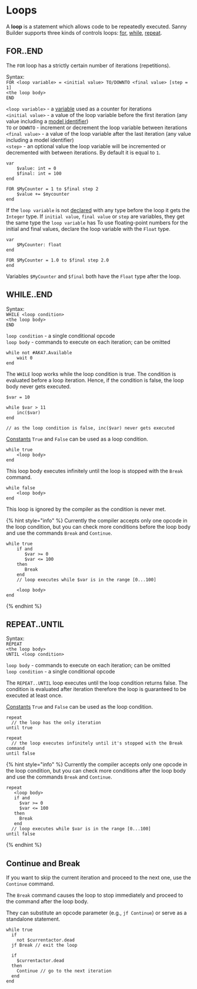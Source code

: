 # Loops

A **loop** is a statement which allows code to be repeatedly executed. Sanny Builder supports three kinds of controls loops: [for](loops.md#for-end), [while](loops.md#while-end), [repeat](loops.md#repeat-until).

## FOR..END

The `FOR` loop has a strictly certain number of iterations (repetitions).

Syntax:\
`FOR <loop variable> = <initial value> TO/DOWNTO <final value> [step = 1]`\
&#x20; `<the loop body>`\
`END`

`<loop variable>` - a [variable](variables.md) used as a counter for iterations\
`<initial value>` - a value of the loop variable before the first iteration (any value including a [model identifier](data-types.md#model-names))\
`TO` or `DOWNTO` - increment or decrement the loop variable between iterations\
`<final value>` - a value of the loop variable after the last iteration (any value including a model identifier)\
`<step>` - an optional value the loop variable will be incremented or decremented with between iterations. By default it is equal to `1`.

```
var
    $value: int = 0
    $final: int = 100
end

FOR $MyCounter = 1 to $final step 2
    $value += $mycounter
end
```

If the `loop variable` is not [declared](variables.md#var-end-construct) with any type before the loop it gets the `Integer` type. If  `initial value`, `final value` or `step` are variables, they get the same type the `loop variable` has To use floating-point numbers for the initial and final values, declare the loop variable with the `Float` type.

```
var
    $MyCounter: float
end

FOR $MyCounter = 1.0 to $final step 2.0
end
```

Variables `$MyCounter` and `$final` both have the `Float` type after the loop.

## WHILE..END

Syntax:\
`WHILE <loop condition>`\
&#x20; `<the loop body>`\
`END`

`loop condition` - a single conditional opcode\
`loop body` - commands to execute on each iteration; can be omitted

```
while not #AK47.Available
    wait 0
end
```

The `WHILE` loop works while the loop condition is true. The condition is evaluated before a loop iteration. Hence, if the condition is false, the loop body never gets executed.

```
$var = 10

while $var > 11
    inc($var)
end

// as the loop condition is false, inc($var) never gets executed
```

[Constants](constants.md) `True` and `False` can be used as a loop condition.

```
while true
    <loop body>
end
```

This loop body executes infinitely until the loop is stopped with the `Break` command.

```
while false
    <loop body>
end
```

This loop is ignored by the compiler as the condition is never met.

{% hint style="info" %}
Currently the compiler accepts only one opcode in the loop condition, but you can check more conditions before the loop body and use the commands `Break` and `Continue`.

```
while true
    if and
       $var >= 0
       $var <= 100
    then
       Break
    end
    // loop executes while $var is in the range [0...100]
      
    <loop body>
end
```
{% endhint %}

## REPEAT..UNTIL

Syntax:\
`REPEAT`\
&#x20; `<the loop body>`\
`UNTIL <loop condition>`

`loop body` - commands to execute on each iteration; can be omitted\
`loop condition` - a single conditional opcode

The `REPEAT..UNTIL` loop executes until the loop condition returns false. The condition is evaluated after iteration therefore the loop is guaranteed to be executed at least once.

[Constants](constants.md) `True` and `False` can be used as the loop condition.

```
repeat
  // the loop has the only iteration
until true 
```

```
repeat
  // the loop executes infinitely until it's stopped with the Break command
until false
```

{% hint style="info" %}
Currently the compiler accepts only one opcode in the loop condition, but you can check more conditions after the loop body and use the commands `Break` and `Continue`.

```
repeat  
   <loop body>
   if and
     $var >= 0
     $var <= 100
   then
     Break
   end
  // loop executes while $var is in the range [0...100]      
until false
```
{% endhint %}

## Continue and Break

If you want to skip the current iteration and proceed to the next one, use the `Continue` command.&#x20;

The `Break` command causes the loop to stop immediately and proceed to the command after the loop body.

They can substitute an opcode parameter (e.g., `jf Continue`) or serve as a standalone statement.

```
while true
  if
    not $currentactor.dead
  jf Break // exit the loop

  if
    $currentactor.dead
  then
    Continue // go to the next iteration
  end
end
```
